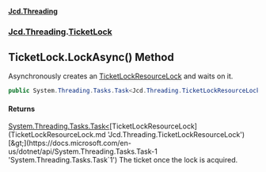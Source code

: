#### [Jcd.Threading](index.md 'index')
### [Jcd.Threading](Jcd.Threading.md 'Jcd.Threading').[TicketLock](TicketLock.md 'Jcd.Threading.TicketLock')

## TicketLock.LockAsync() Method

Asynchronously creates an [TicketLockResourceLock](TicketLockResourceLock.md 'Jcd.Threading.TicketLockResourceLock') and waits on it.

```csharp
public System.Threading.Tasks.Task<Jcd.Threading.TicketLockResourceLock> LockAsync();
```

#### Returns
[System.Threading.Tasks.Task&lt;](https://docs.microsoft.com/en-us/dotnet/api/System.Threading.Tasks.Task-1 'System.Threading.Tasks.Task`1')[TicketLockResourceLock](TicketLockResourceLock.md 'Jcd.Threading.TicketLockResourceLock')[&gt;](https://docs.microsoft.com/en-us/dotnet/api/System.Threading.Tasks.Task-1 'System.Threading.Tasks.Task`1')
The ticket once the lock is acquired.